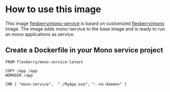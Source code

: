 # How to use this image
This image [flexberry/mono-service](https://hub.docker.com/r/flexberry/mono-service/) is based on customized [flexberry/mono](https://hub.docker.com/r/flexberry/mono/) image.
The image adds mono-service to the base image and is ready to run an mono applications as service.

## Create a Dockerfile in your Mono service project
```
FROM flexberry/mono-service:latest

COPY /app /app
WORKDIR /app

CMD [ "mono-service",  "./MyApp.exe", "--no-daemon" ]
```